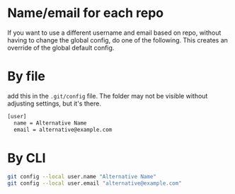[
  id: git-name-by-repo
  tags:
  locations:
]: #

# Name/email for each repo

If you want to use a different username and email based on repo, without having to change the global config, do one of the following.
This creates an override of the global default config.

# By file
add this in the ``.git/config`` file.
The folder may not be visible without adjusting settings, but it's there.
````bash
[user]
  name = Alternative Name
  email = alternative@example.com
````

# By CLI
````bash
git config --local user.name "Alternative Name"
git config --local user.email "alternative@example.com"
````
